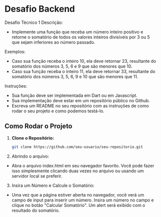 # Desafio Backend

Desafio Técnico 1
Descrição:
- Implemente uma função que receba um número inteiro positivo e retorne o somatório de todos os valores
inteiros divisíveis por 3 ou 5 que sejam inferiores ao número passado.

Exemplos:
- Caso sua função receba o inteiro 10, ela deve retornar 23, resultante do somatório dos números 3, 5, 6 e
9 que são menores que 10.
- Caso sua função receba o inteiro 11, ela deve retornar 33, resultante do somatório dos números 3, 5, 6, 9
e 10 que são menores que 11.

Instruções:
- Sua função deve ser implementada em Dart ou em Javascript.
- Sua implementação deve estar em um repositório público no Github.
- Escreva um README no seu repositório com as instruções de como rodar o seu projeto e como
podemos testá-lo.

## Como Rodar o Projeto

1. **Clone o Repositório:**
   ```bash
   git clone https://github.com/seu-usuario/seu-repositorio.git

2. Abrindo o arquivo:
   
- Abra o arquivo index.html em seu navegador favorito. Você pode fazer isso simplesmente clicando duas vezes no arquivo ou usando um servidor local se preferir.

3. Insira um Número e Calcule o Somatório:

- Uma vez que a página estiver aberta no navegador, você verá um campo de input para inserir um número.
Insira um número no campo e clique no botão "Calcular Somatório".
Um alert será exibido com o resultado do somatório.
